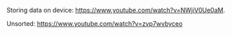 Storing data on device: <https://www.youtube.com/watch?v=NWjiV0Ue0aM>.  

Unsorted:
    <https://www.youtube.com/watch?v=zvp7wvbyceo>

